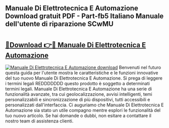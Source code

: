 ## Manuale Di Elettrotecnica E Automazione Download gratuit PDF - Part-fb5 Italiano Manuale dell'utente di riparazione SCwMU

# <h2><a href="http://dfdsguo.blite.top/?on=Manuale+Di+Elettrotecnica+E+Automazione">🔗Download 👉🔴 Manuale Di Elettrotecnica E Automazione</a></h2>

[![Manuale Di Elettrotecnica E Automazione download](https://i.imgur.com/lujVjoI.png)](http://dfdsguo.blite.top/?on=Manuale+Di+Elettrotecnica+E+Automazione)
Benvenuti nel futuro questa guida per l'utente mostra le caratteristiche e le funzioni innovative del tuo nuovo Manuale Di Elettrotecnica E Automazione. Si prega di leggere i termini legali REDDDDDDD questo prodotto è soggetto a determinati termini legali. Manuale Di Elettrotecnica E Automazione ha una serie di funzionalità avanzate, tra cui geolocalizzazione, avvisi intelligenti, temi personalizzabili e sincronizzazione di più dispositivi, tutti accessibili e personalizzati dall'interfaccia. Ci auguriamo che Manuale Di Elettrotecnica E Automazione sia stato un utile compagno mentre esplori le funzionalità del tuo nuovo articolo. Se hai domande o dubbi, non esitare a contattare il nostro team di assistenza clienti.
